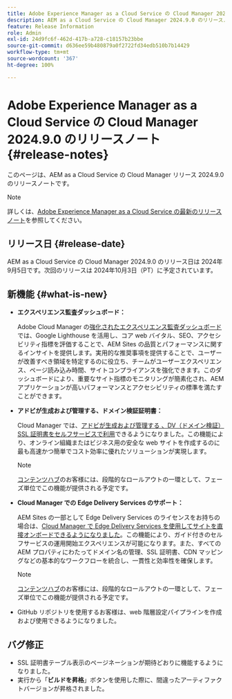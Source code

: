 ```yaml
---
title: Adobe Experience Manager as a Cloud Service の Cloud Manager 2024.9.0 のリリースノート
description: AEM as a Cloud Service の Cloud Manager 2024.9.0 のリリースノートについて説明します。
feature: Release Information
role: Admin
exl-id: 24d9fc6f-462d-417b-a728-c18157b23bbe
source-git-commit: d636ee59b480879a0f2722fd34edb510b7b14429
workflow-type: tm+mt
source-wordcount: '367'
ht-degree: 100%

---
```


# Adobe Experience Manager as a Cloud Service の Cloud Manager 2024.9.0 のリリースノート {#release-notes}

このページは、AEM as a Cloud Service の Cloud Manager リリース 2024.9.0 のリリースノートです。

>[!NOTE]
>
>詳しくは、[Adobe Experience Manager as a Cloud Service の最新のリリースノート](/help/release-notes/release-notes-cloud/release-notes-current.md)を参照してください。

## リリース日 {#release-date}

AEM as a Cloud Service の Cloud Manager 2024.9.0 のリリース日は 2024年9月5日です。次回のリリースは 2024年10月3日（PT）に予定されています。

## 新機能 {#what-is-new}

* **エクスペリエンス監査ダッシュボード：**

  Adobe Cloud Manager の[強化されたエクスペリエンス監査ダッシュボード](/help/implementing/cloud-manager/experience-audit-dashboard.md)では、Google Lighthouse を活用し、コア web バイタル、SEO、アクセシビリティ指標を評価することで、AEM Sites の品質とパフォーマンスに関するインサイトを提供します。実用的な推奨事項を提供することで、ユーザーが改善すべき領域を特定するのに役立ち、チームがユーザーエクスペリエンス、ページ読み込み時間、サイトコンプライアンスを強化できます。このダッシュボードにより、重要なサイト指標のモニタリングが簡素化され、AEM アプリケーションが高いパフォーマンスとアクセシビリティの標準を満たすことができます。

* **アドビが生成および管理する、ドメイン検証証明書：**

  Cloud Manager では、[アドビが生成および管理する 、DV（ドメイン検証）SSL 証明書をセルフサービスで利用](/help/implementing/cloud-manager/managing-ssl-certifications/add-ssl-certificate.md)できるようになりました。この機能により、オンライン組織またはビジネス用の安全な web サイトを作成するのに最も高速かつ簡単でコスト効率に優れたソリューションが実現します。<!-- CMGR-52403 -->

  >[!NOTE]
  >
  >[コンテンツハブ](/help/assets/product-overview.md)のお客様には、段階的なロールアウトの一環として、フェーズ単位でこの機能が提供される予定です。

* **Cloud Manager での Edge Delivery Services のサポート：**

  AEM Sites の一部として Edge Delivery Services のライセンスをお持ちの場合は、[Cloud Manager で Edge Delivery Services を使用してサイトを直接オンボードできるようになりました](/help/implementing/cloud-manager/edge-delivery/introduction-to-edge-delivery-services.md)。この機能により、ガイド付きのセルフサービスの運用開始エクスペリエンスが可能になります。また、すべての AEM プロパティにわたってドメイン名の管理、SSL 証明書、CDN マッピングなどの基本的なワークフローを統合し、一貫性と効率性を確保します。<!-- CMGR-49859 -->

  >[!NOTE]
  >
  >[コンテンツハブ](/help/assets/product-overview.md)のお客様には、段階的なロールアウトの一環として、フェーズ単位でこの機能が提供される予定です。

* GitHub リポジトリを使用するお客様は、web 階層設定パイプラインを作成および使用できるようになりました。<!--( KEEP IN? SP: YES CMGR-59046 and Slack https://cq-dev.slack.com/archives/C07LFP5BZ2L/p1725407057847379 ) -->

<!--
## Early adoption program {#early-adoption}

For a chance to test some upcoming features, be a part of Adobe's early adoption program. -->


## バグ修正

* SSL 証明書テーブル表示のページネーションが期待どおりに機能するようになりました。<!-- (CMGR-60804 - [UI] Pagination doesn't work for ssl certificates) -->
* 実行から「**ビルドを昇格**」ボタンを使用した際に、間違ったアーティファクトバージョンが昇格されました。<!-- ( KEEP IN? SP: YES CMGR-59519 and Slack https://cq-dev.slack.com/archives/C07LFPN2R08/p1725408253474129 ) -->

<!-- * Slack message says next release? SP: REMOVE (Leave in for now) SSL Certificates table in Cloud Manager now enables pagination in the user experience. ( https://jira.corp.adobe.com/browse/CMGR-61041 and Slack https://cq-dev.slack.com/archives/C07LFRE9QJU/p1725408553760009 ) --<>
